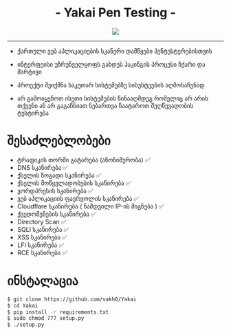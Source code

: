<h1 align="center">- Yakai Pen Testing -</h1>
<p align="center">
  <img src="https://github.com/vakh0/Screenshots/blob/main/Yakai/Yakai.png">
</p>
<hr>

- ქართული ვებ აპლიკაციების სკანერი დამწყები პენტესტერებისთვის

- ინტერფეისი უზრუნველყოფს გახდეს ჰაკინგის პროცესი ჩქარი და მარტივი

- პროექტი შეიქმნა საკუთარ სისტემებზე სისუსტეების აღმოსაჩენად

- არ გამოიყენოთ ისეთი სისტემების წინააღმდეგ რომელიც არ არის თქვენი ან არ გაგაჩნიათ ნებართვა ჩაატაროთ შეღწევადობის ტესტირება


# შესაძლებლობები

- ტრაფიკის თორში გატარება (ანონიმურობა) ✅
- DNS სკანირება ✅
- ქსელის ზოგადი სკანირება ✅
- ქსელის მოწყვლადობების სკანირება ✅
- ვორდპრესის სკანირება ✅
- ვებ აპლიკაციის ფაერვოლის სკანირება ✅
- Cloudflare სკანირება ( ნამდვილი IP-ის მიგნება ) ✅
- ქვედომენების სკანირება ✅
- Directory Scan ✅
- SQLI სკანირება ✅
- XSS სკანირება ✅
- LFI სკანირება ✅
- RCE სკანირება ✅

# ინსტალაცია
```bash
$ git clone https://github.com/vakh0/Yakai
$ cd Yakai
$ pip install -r requirements.txt
$ sudo chmod 777 setup.py
$ ./setup.py
```
